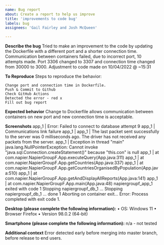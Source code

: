 ```yaml
---
name: Bug report
about: Create a report to help us improve
title: 'improvements to code bug'
labels: bug
assignees: 'Gail Fairley and Josh McQueen'

---
```


**Describe the bug**
Tried to make an improvement to the code by updating the Dockerfile with a different port and a shorter connection time. Communication between containers failed, due to incorrect port, 10 attempts made. Port 3306 changed to 3307 and connection time changed from 30000 to 3000. Adjustment to code made on 10/04/2022 @ ~15:31

**To Reproduce**
Steps to reproduce the behavior:

    Change port and connection time in Dockerfile.
    Push & Commit to Github
    Check GitHub Actions
    Detected the error - red x
    Fill out bug report

**Expected behavior**
Change to Dockerfile allows communication between containers on new port and new connection time is acceptable.

**Screenshots**
app_1 | Error: Failed to connect to database attempt 9
app_1 | Communications link failure
app_1 |
app_1 | The last packet sent successfully to the server was 0 milliseconds ago. The driver has not received any packets from the server.
app_1 | Exception in thread "main" java.lang.NullPointerException: Cannot invoke "java.sql.Connection.createStatement()" because "this.con" is null
app_1 | at com.napier.NapierGroupF.App.executeQuery(App.java:311)
app_1 | at com.napier.NapierGroupF.App.getCountries(App.java:337)
app_1 | at com.napier.NapierGroupF.App.getCountriesOrganisedByPopulation(App.java:510)
app_1 | at com.napier.NapierGroupF.App.getAndDisplayAllReports(App.java:141)
app_1 | at com.napier.NapierGroupF.App.main(App.java:48)
napiergroupf_app_1 exited with code 1
Stopping napiergroupf_db_1 …
Stopping napiergroupf_db_1 … done
1
Aborting on container exit…
Error: Process completed with exit code 1.

**Desktop (please complete the following information):**
• OS: Windows 11
• Browser Firefox
• Version 98.0.2 (64-bit)

**Smartphone (please complete the following information):**
n/a - not tested

**Additional context**
Error detected early before merging into master branch, before release to end users.

